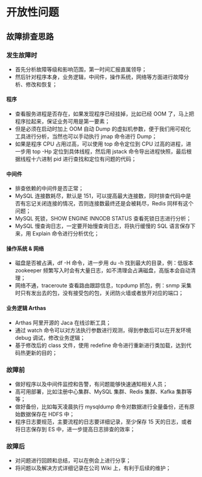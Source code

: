 # 开放性问题
## 故障排查思路
### 发生故障时
- 首先分析故障等级和影响范围，第一时间汇报直属领导；
- 然后针对程序本身，业务逻辑，中间件，操作系统，网络等方面进行故障分析、修改和恢复；

#### 程序
- 查看服务进程是否存在，如果发现程序已经挂掉，比如已经 OOM 了，马上把程序拉起来，保证业务可用是第一要素；
- 但是必须在启动时加上 OOM 自动 Dump 的虚拟机参数，便于我们用可视化工具进行分析，当然也可以手动执行 jmap 命令进行 Dump；
- 如果是程序 CPU 占用过高，可以使用 top 命令定位到 CPU 过高的进程，进一步用 top -Hp 定位到具体线程，然后用 jstack 命令导出进程快照，最后根据线程十六进制 pid 进行查找和定位有问题的代码；

#### 中间件
- 排查依赖的中间件是否正常；
- MySQL 连接数耗尽，默认是 151，可以提高最大连接数，同时排查代码中是否有忘记关闭连接的情况，否则连接数最终还是会被耗尽，Redis 同样有这个问题；
- MySQL 死锁，SHOW ENGINE INNODB STATUS 查看死锁日志进行分析；
- MySQL 慢查询日志，一定要开始慢查询日志，将执行缓慢的 SQL 语言保存下来，用 Explain 命令进行分析优化；

#### 操作系统 & 网络
- 磁盘是否被占满，df -H 命令，进一步用 du -h 找到最大的目录，例：低版本 zookeeper 频繁写入时会有大量日志，如不清理会占满磁盘，高版本会自动清理；
- 网络不通，traceroute 查看路由跟踪信息，tcpdump 抓包，例：snmp 采集时只有发出去的包，没有接受包的包，关闭防火墙或者放开对应的端口；

#### 业务逻辑 Arthas
- Arthas 阿里开源的 Jaca 在线诊断工具；
- 通过 watch 命令可以对方法执行参数进行观测，得到参数后可以在开发环境 debug 调试，修改业务逻辑；
- 基于修改后的 class 文件，使用 redefine 命令进行重新进行类加载，达到代码热更新的目的；

### 故障前
- 做好程序以及中间件监控和告警，有问题能够快速通知相关人员；
- 高可用部署，比如注册中心集群、MySQL 集群、Redis 集群、Kafka 集群等等；
- 做好备份，比如每天凌晨执行 mysqldump 命令对数据进行全量备份，还有原始数据保存在 HDFS 中；
- 程序日志要规范，主要流程的日志要详细记录，至少保存 15 天的日志，或者将日志保存到 ES 中，进一步提高日志排查的效率；

### 故障后
- 对问题进行回顾和总结，可以在例会上进行分享；
- 将问题以及解决方式详细记录在公司 Wiki 上，有利于后续的维护；